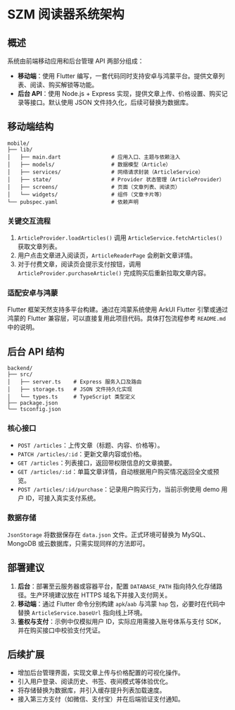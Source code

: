 # SZM 阅读器系统架构

## 概述

系统由前端移动应用和后台管理 API 两部分组成：

- **移动端**：使用 Flutter 编写，一套代码同时支持安卓与鸿蒙平台。提供文章列表、阅读、购买解锁等功能。
- **后台 API**：使用 Node.js + Express 实现，提供文章上传、价格设置、购买记录等接口。默认使用 JSON 文件持久化，后续可替换为数据库。

## 移动端结构

```
mobile/
├── lib/
│   ├── main.dart                # 应用入口、主题与依赖注入
│   ├── models/                  # 数据模型（Article）
│   ├── services/                # 网络请求封装（ArticleService）
│   ├── state/                   # Provider 状态管理（ArticleProvider）
│   ├── screens/                 # 页面（文章列表、阅读页）
│   └── widgets/                 # 组件（文章卡片等）
└── pubspec.yaml                 # 依赖声明
```

### 关键交互流程

1. `ArticleProvider.loadArticles()` 调用 `ArticleService.fetchArticles()` 获取文章列表。
2. 用户点击文章进入阅读页，`ArticleReaderPage` 会刷新文章详情。
3. 对于付费文章，阅读页会提示支付按钮，调用 `ArticleProvider.purchaseArticle()` 完成购买后重新拉取文章内容。

### 适配安卓与鸿蒙

Flutter 框架天然支持多平台构建。通过在鸿蒙系统使用 ArkUI Flutter 引擎或通过鸿蒙的 Flutter 兼容层，可以直接复用此项目代码。具体打包流程参考 `README.md` 中的说明。

## 后台 API 结构

```
backend/
├── src/
│   ├── server.ts    # Express 服务入口及路由
│   ├── storage.ts   # JSON 文件持久化实现
│   └── types.ts     # TypeScript 类型定义
├── package.json
└── tsconfig.json
```

### 核心接口

- `POST /articles`：上传文章（标题、内容、价格等）。
- `PATCH /articles/:id`：更新文章内容或价格。
- `GET /articles`：列表接口，返回带权限信息的文章摘要。
- `GET /articles/:id`：单篇文章详情，自动根据用户购买情况返回全文或预览。
- `POST /articles/:id/purchase`：记录用户购买行为，当前示例使用 demo 用户 ID，可接入真实支付系统。

### 数据存储

`JsonStorage` 将数据保存在 `data.json` 文件。正式环境可替换为 MySQL、MongoDB 或云数据库，只需实现同样的方法即可。

## 部署建议

1. **后台**：部署至云服务器或容器平台，配置 `DATABASE_PATH` 指向持久化存储路径。生产环境建议放在 HTTPS 域名下并接入支付网关。
2. **移动端**：通过 Flutter 命令分别构建 `apk`/`aab` 与鸿蒙 `hap` 包，必要时在代码中替换 `ArticleService.baseUrl` 指向线上环境。
3. **鉴权与支付**：示例中仅模拟用户 ID，实际应用需接入账号体系与支付 SDK，并在购买接口中校验支付凭证。

## 后续扩展

- 增加后台管理界面，实现文章上传与价格配置的可视化操作。
- 引入用户登录、阅读历史、书签、夜间模式等体验优化。
- 将存储替换为数据库，并引入缓存提升列表加载速度。
- 接入第三方支付（如微信、支付宝）并在后端验证支付通知。
